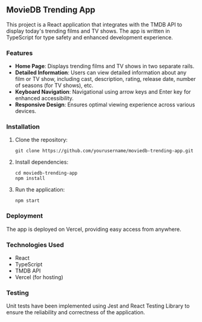 ## MovieDB Trending App

This project is a React application that integrates with the TMDB API to display today's trending films and TV shows. The app is written in TypeScript for type safety and enhanced development experience.

### Features

- **Home Page**: Displays trending films and TV shows in two separate rails.
- **Detailed Information**: Users can view detailed information about any film or TV show, including cast, description, rating, release date, number of seasons (for TV shows), etc.
- **Keyboard Navigation**: Navigational using arrow keys and Enter key for enhanced accessibility.
- **Responsive Design**: Ensures optimal viewing experience across various devices.

### Installation

1. Clone the repository:

   ```
   git clone https://github.com/yourusername/moviedb-trending-app.git
   ```

2. Install dependencies:

   ```
   cd moviedb-trending-app
   npm install
   ```

3. Run the application:
   ```
   npm start
   ```

### Deployment

The app is deployed on Vercel, providing easy access from anywhere.

### Technologies Used

- React
- TypeScript
- TMDB API
- Vercel (for hosting)

### Testing

Unit tests have been implemented using Jest and React Testing Library to ensure the reliability and correctness of the application.
